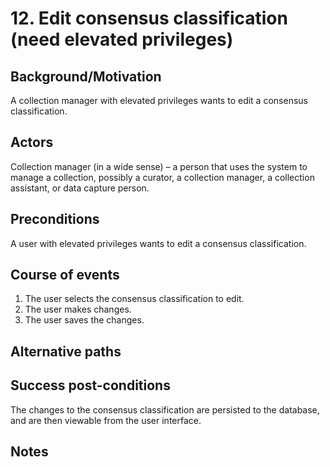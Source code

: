 # 12. Edit consensus classification (need elevated privileges)

## Background/Motivation
A collection manager with elevated privileges wants to edit a consensus classification.

## Actors
Collection manager (in a wide sense) – a person that uses the system to manage a collection, possibly a curator, a collection manager, a collection assistant, or data capture person.

## Preconditions
A user with elevated privileges wants to edit a consensus classification.

## Course of events
  1. The user selects the consensus classification to edit.
  2. The user makes changes.
  3. The user saves the changes.

## Alternative paths

## Success post-conditions
The changes to the consensus classification are persisted to the database, and are then viewable from the user interface.

## Notes

